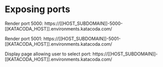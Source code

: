 
# Exposing ports

Render port 5000: https://[[HOST_SUBDOMAIN]]-5000-[[KATACODA_HOST]].environments.katacoda.com/

Render port 5001: https://[[HOST_SUBDOMAIN]]-5001-[[KATACODA_HOST]].environments.katacoda.com/

Display page allowing user to select port:
https://[[HOST_SUBDOMAIN]]-[[KATACODA_HOST]].environments.katacoda.com/


